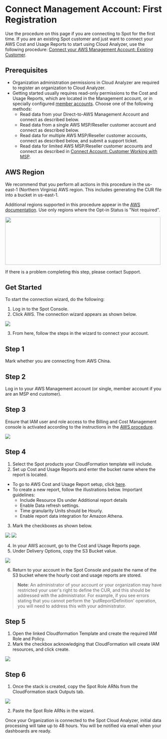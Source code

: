 # Connect Management Account: First Registration

Use the procedure on this page if you are connecting to Spot for the first time. If you are an existing Spot customer and just want to connect your AWS Cost and Usage Reports to start using Cloud Analyzer, use the following procedure: [Connect your AWS Management Account: Existing Customer](cloud-analyzer/getting-started/connect-your-aws-master-payer-account-existing-customer).

## Prerequisites

- Organization administration permissions in Cloud Analyzer are required to register an organization to Cloud Analyzer.
- Getting started usually requires read-only permissions to the Cost and Usage Reports, which are located in the Management account, or in specially configured [member accounts](https://aws.amazon.com/about-aws/whats-new/2020/12/cost-and-usage-report-now-available-to-member-linked-accounts/). Choose one of the following methods:
  - Read data from your Direct-to-AWS Management Account and connect as described below.
  - Read data from a single AWS MSP/Reseller customer account and connect as described below.
  - Read data for multiple AWS MSP/Reseller customer accounts, connect as described below, and submit a support ticket.
  - Read data for limited AWS MSP/Reseller customer accounts and connect as described in [Connect Account: Customer Working with MSP](eco/getting-started/connect-account-customer-working-with-msp).

## AWS Region

We recommend that you perform all actions in this procedure in the us-east-1 (Northern Virginia) AWS region. This includes generating the CUR file into a bucket in us-east-1.

Additional regions supported in this procedure appear in the [AWS documentation](https://docs.aws.amazon.com/AWSEC2/latest/UserGuide/using-regions-availability-zones.html#concepts-available-regions). Use only regions where the Opt-in Status is "Not required".

<img src="/cloud-analyzer/_media/gettingstarted-connect-master-existing-00.png" width="498" height="154" />

If there is a problem completing this step, please contact Support.

## Get Started

To start the connection wizard, do the following:

1. Log in to the Spot Console.
2. Click AWS. The connection wizard appears as shown below.

<img src="/cloud-analyzer/_media/gettingstarted-firstregistration-01.png" />

3. From here, follow the steps in the wizard to connect your account.

## Step 1

Mark whether you are connecting from AWS China.

## Step 2

Log in to your AWS Management account (or single, member account if you are an MSP end customer).

## Step 3

Ensure that IAM user and role access to the Billing and Cost Management console is activated according to the instructions in the [AWS procedure](https://docs.aws.amazon.com/awsaccountbilling/latest/aboutv2/control-access-billing.html#ControllingAccessWebsite-Activate).

<img src="/cloud-analyzer/_media/gettingstarted-connect-master-existing-02a.png" />

## Step 4

1. Select the Spot products your CloudFormation template will include.
2. Set up Cost and Usage Reports and enter the bucket name where the report is located.

- To go to AWS Cost and Usage Report setup, click [here](https://console.aws.amazon.com/billing/home?#/reports).
- To create a new report, follow the illustrations below. Important guidelines:
  - Include Resource IDs under Additional report details
  - Enable Data refresh settings.
  - Time granularity Units should be Hourly.
  - Enable report data integration for Amazon Athena.

3. Mark the checkboxes as shown below.

<img src="/cloud-analyzer/_media/gettingstarted-firstregistration-02.png" />

<img src="/cloud-analyzer/_media/gettingstarted-firstregistration-03.png" />

4. In your AWS account, go to the Cost and Usage Reports page.
5. Under Delivery Options, copy the S3 Bucket value.

<img src="/cloud-analyzer/_media/gettingstarted-firstregistration-04.png" />

6. Return to your account in the Spot Console and paste the name of the S3 bucket where the hourly cost and usage reports are stored.

> **Note**: An administrator of your account or your organization may have restricted your user's right to define the CUR, and this should be addressed with the administrator. For example, if you see errors stating that you cannot perform the 'putReportDefinition' operation, you will need to address this with your administrator.

## Step 5

1. Open the linked Cloudformation Template and create the required IAM Role and Policy.
2. Mark the checkbox acknowledging that CloudFormation will create IAM resources, and click create.

<img src="/cloud-analyzer/_media/gettingstarted-firstregistration-05.png" />

## Step 6

1. Once the stack is created, copy the Spot Role ARNs from the CloudFormation stack Outputs tab.

<img src="/cloud-analyzer/_media/gettingstarted-firstregistration-06.png" />

2. Paste the Spot Role ARNs in the wizard.

Once your Organization is connected to the Spot Cloud Analyzer, initial data processing will take up to 48 hours. You will be notified via email when your dashboards are ready.

